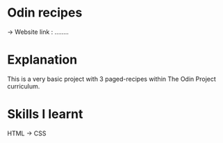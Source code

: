 # Odin recipes

-> Website link : ........


# Explanation

This is a very basic project with 3 paged-recipes within The Odin Project curriculum. 

# Skills I learnt

HTML -> CSS
